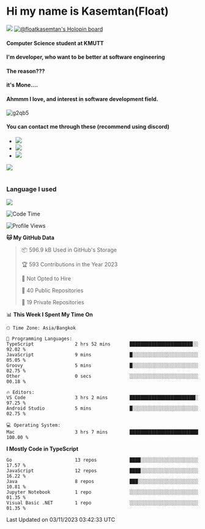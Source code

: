 # Hi my name is Kasemtan(Float)
![](https://64.media.tumblr.com/9c2a8f831efe8da556ffbf89cebb52c9/b86c1ab833a37e32-93/s1280x1920/d000dc22f75df64be2bc150f5fa69c4f6df6bb07.gifv)
[![@floatkasemtan's Holopin board](https://holopin.me/floatkasemtan)](https://holopin.io/@floatkasemtan)
#### Computer Science student at KMUTT
#### I'm developer, who want to be better at software engineering
#### The reason???
#### it's Mone.... 
#### Ahmmm I love, and interest in software development field.
![g2qb5](https://user-images.githubusercontent.com/69688279/175812510-9235eaf7-72f7-40d3-b163-56efa9aa5c6b.gif)

#### You can contact me through these (recommend using discord)
- [![](https://img.shields.io/badge/Discord-5865F2?logo=Discord&logoColor=white)](https://discordapp.com/users/278155096225742848)
- [![](https://img.shields.io/badge/Facebook-1877F2?logo=facebook&logoColor=white)](https://www.facebook.com/float.teavasirichokchai/)
- [![](https://img.shields.io/badge/linkedin-0A66C2?logo=linkedin&logoColor=white)](https://www.linkedin.com/in/floatkasemtan/)

[![](https://github-readme-stats.vercel.app/api?username=FloatKasemtan&show_icons=true&theme=nightowl)]()
#
### Language I used
[![](https://github-readme-stats.vercel.app/api/top-langs/?username=FloatKasemtan&layout=compact&theme=nightowl)]()
<!--START_SECTION:waka-->
![Code Time](http://img.shields.io/badge/Code%20Time-1%2C226%20hrs%2031%20mins-blue)

![Profile Views](http://img.shields.io/badge/Profile%20Views-0-blue)

**🐱 My GitHub Data** 

> 📦 596.9 kB Used in GitHub's Storage 
 > 
> 🏆 593 Contributions in the Year 2023
 > 
> 🚫 Not Opted to Hire
 > 
> 📜 40 Public Repositories 
 > 
> 🔑 19 Private Repositories 
 > 
📊 **This Week I Spent My Time On** 

```text
🕑︎ Time Zone: Asia/Bangkok

💬 Programming Languages: 
TypeScript               2 hrs 52 mins       ███████████████████████░░   92.02 % 
JavaScript               9 mins              █░░░░░░░░░░░░░░░░░░░░░░░░   05.05 % 
Groovy                   5 mins              █░░░░░░░░░░░░░░░░░░░░░░░░   02.75 % 
Other                    0 secs              ░░░░░░░░░░░░░░░░░░░░░░░░░   00.18 % 

🔥 Editors: 
VS Code                  3 hrs 2 mins        ████████████████████████░   97.25 % 
Android Studio           5 mins              █░░░░░░░░░░░░░░░░░░░░░░░░   02.75 % 

💻 Operating System: 
Mac                      3 hrs 7 mins        █████████████████████████   100.00 % 
```

**I Mostly Code in TypeScript** 

```text
Go                       13 repos            ████░░░░░░░░░░░░░░░░░░░░░   17.57 % 
JavaScript               12 repos            ████░░░░░░░░░░░░░░░░░░░░░   16.22 % 
Java                     8 repos             ███░░░░░░░░░░░░░░░░░░░░░░   10.81 % 
Jupyter Notebook         1 repo              ░░░░░░░░░░░░░░░░░░░░░░░░░   01.35 % 
Visual Basic .NET        1 repo              ░░░░░░░░░░░░░░░░░░░░░░░░░   01.35 % 
```




 Last Updated on 03/11/2023 03:42:33 UTC
<!--END_SECTION:waka-->
<!--
**FloatKasemtan/FloatKasemtan** is a ✨ _special_ ✨ repository because its `README.md` (this file) appears on your GitHub profile.

Here are some ideas to get you started:

- 🔭 I’m currently working on ...
- 🌱 I’m currently learning ...
- 👯 I’m looking to collaborate on ...
- 🤔 I’m looking for help with ...
- 💬 Ask me about ...
- 📫 How to reach me: ...
- 😄 Pronouns: ...
- ⚡ Fun fact: ...
-->
